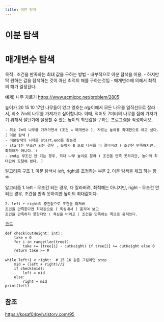 ```yaml
---
title: 이분 탐색
---
```


# 이분 탐색

# 매개변수 탐색

목적 : 조건을 만족하는 최대 값을 구하는 방법 - 내부적으로 이분 탐색을 이용. - 하지만 딱 원하는 값을 탐색하는 것이 아닌 최적의 해를 구하는것임 - 매개변수에 의해서 최적의 해가 결정된다.

예제) 나무 자르기 https://www.acmicpc.net/problem/2805

높이가 20 15 10 17인 나무들이 있고 영호는 n높이에서 모든 나무를 일직선으로 잘라서, 최소 7m의 나무를 가져가고 싶어합니다.
이때, 적어도 7미터의 나무를 집에 가져가기 위해서 절단기에 설정할 수 있는 높이의 최댓값을 구하는 프로그램을 작성하시오.

    - 최소 7m의 나무를 가져가면서 (조건 = 매개변수 ), 자르는 높이를 최대한으로 하고 싶다. ( 이분 탐색 )
    - 이분탐색의 시작은 start,end를 찾는것
    - start는 무조건 되는 경우 , 높이가 0 으로 나무를 다 잘라버려 ( 조건은 만족하지만, 최적해가 아니다. )
    - end는 무조건 안 되는 경우, 최대 나무 높이로 잘라 ( 조건을 만족 못하지만, 높이의 최대값에 도달해 봤다. )

알고리즘 구조 1. 이분 탐색시 left, right를 조정하는 부분 2. 이분 탐색을 체크 하는 함수

알고리즘 1. left - 무조건 되는 경우, 다 잘라버려, 최적해는 아니지만,
right - 무조건 안되는 경우, 조건을 만족 못하지만 높이의 최대값이다.

    2. left + right의 중간값으로 조건을 따져봐
    조건을 만족한다면 최대값으로 ( 욕심내서 ) 움직여 보고
    조건을 만족하지 못한다면 ( 욕심을 버리고 ) 조건을 만족하는 쪽으로 움직인다.

코드

```
def check(cutHeight: int):
    take = 0
    for i in range(len(tree)):
        take += (tree[i] - cutHeight) if tree[i] >= cutHeight else 0
    return take >= M

while left+1 < right:  # 15 16 같은 그림이면 stop
    mid = (left + right)//2
    if check(mid):
        left = mid
    else:
        right = mid
print(left)

```

## 참조

https://kosaf04pyh.tistory.com/95
